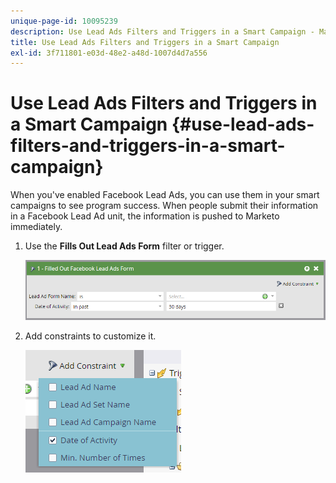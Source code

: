 ```yaml
---
unique-page-id: 10095239
description: Use Lead Ads Filters and Triggers in a Smart Campaign - Marketo Docs - Product Documentation
title: Use Lead Ads Filters and Triggers in a Smart Campaign
exl-id: 3f711801-e03d-48e2-a48d-1007d4d7a556
---
```

# Use Lead Ads Filters and Triggers in a Smart Campaign {#use-lead-ads-filters-and-triggers-in-a-smart-campaign}

When you've enabled Facebook Lead Ads, you can use them in your smart campaigns to see program success. When people submit their information in a Facebook Lead Ad unit, the information is pushed to Marketo immediately.

1. Use the **Fills Out Lead Ads Form** filter or trigger.

   ![](assets/image2016-8-5-11-3a18-3a31.png)

1. Add constraints to customize it.

   ![](assets/image2016-8-5-11-3a19-3a27.png)
